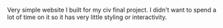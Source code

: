 Very simple website I built for my civ final project. I didn't want to spend a lot of time on it so it has very little styling or interactivity.

